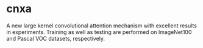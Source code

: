 # cnxa
A new large kernel convolutional attention mechanism with excellent results in experiments. Training as well as testing are performed on ImageNet100 and Pascal VOC datasets, respectively.
